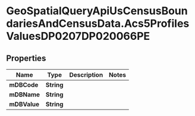 # GeoSpatialQueryApiUsCensusBoundariesAndCensusData.Acs5ProfilesValuesDP0207DP020066PE

## Properties

Name | Type | Description | Notes
------------ | ------------- | ------------- | -------------
**mDBCode** | **String** |  | 
**mDBName** | **String** |  | 
**mDBValue** | **String** |  | 


